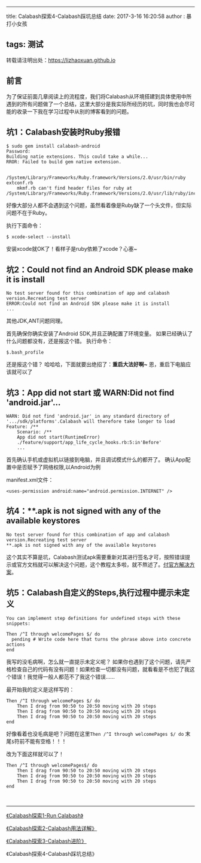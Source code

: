 
---
title: Calabash探索4-Calabash踩坑总结
date: 2017-3-16 16:20:58
author : 暴打小女孩

tags: 测试
---

转载请注明出处：https://lizhaoxuan.github.io


## 前言

为了保证前面几章阅读上的流程度，我们将Calabash从环境搭建到具体使用中所遇到的所有问题做了一个总结，这里大部分是我实际所经历的坑，同时我也会尽可能的收录一下我在学习过程中从别的博客看到的问题。


<!-- more -->

## 坑1：Calabash安装时Ruby报错

```
$ sudo gem install calabash-android
Password:
Building natie extensions. This could take a while...
RROR: Failed to build gem native extension.

    /System/Library/Frameworks/Ruby.framework/Versions/2.0/usr/bin/ruby extconf.rb
	mkmf.rb can't find header files for ruby at /System/Library/Frameworks/Ruby.framework/Versions/2.0/usr/lib/ruby/include/ruby.h
```

好像大部分人都不会遇到这个问题，虽然看着像是Ruby缺了一个头文件，但实际问题不在于Ruby。

执行下面命令：

	$ xcode-select --install
    
安装xcode就OK了！看样子是ruby依赖了xcode？心塞~


## 坑2：Could not find an Android SDK please make it is install

```
No test server found for this combination of app and calabash version.Recreating test server
ERROR:Could not find an Android SDK please make it is install
...

```
其他JDK,ANT问题同理。

首先确保你确实安装了Android SDK,并且正确配置了环境变量。
如果已经确认了什么问题都没有，还是报这个错。
执行命令：

	$.bash_profile
 
还是报这个错？ 哈哈哈，下面就要出绝招了：**重启大法好啊~**
恩，重启下电脑应该就可以了


## 坑3：App did not start 或 WARN:Did not find 'android.jar'...

```
WARN: Did not find 'android.jar' in any standard directory of '.../sdk/platforms'.Calabash will therefore take longer to load
Feature: /**
	Scenario: /**
    App did not start(RuntimeError)
    ./feature/support/app_life_cycle_hooks.rb:5:in'Before'
    ...
```

首先确认手机或虚拟机以链接到电脑，并且调试模式什么的都开了。
确认App配置中是否赋予了网络权限,以Android为例

manifest.xml文件：

	<uses-permission android:name="android.permission.INTERNET" />
    


## 坑4：\**.apk is not signed with any of the available keystores

```
No test server found for this combination of app and calabash version.Recreating test server
**.apk is not signed with any of the available keystores

```

这个其实不算是坑，Calabash测试apk需要重新对其进行签名才可，按照错误提示或官方文档就可以解决这个问题，这个教程太多啦，就不熬述了。[付官方解决方案](https://github.com/calabash/calabash-android/wiki/Running-Calabash-Android)。


## 坑5：Calabash自定义的Steps,执行过程中提示未定义

```
You can implement step definitions for undefined steps with these snippets:

Then /^I through welcomePages $/ do
  pending # Write code here that turns the phrase above into concrete actions
end
```

我写的没毛病啊，怎么就一直提示未定义呢？
如果你也遇到了这个问题，请先严格检查自己的代码有没有问题！如果检查一切都没有问题，就看看是不也犯了我这个错误！我觉得一般人都范不了我这个错误……

最开始我的定义是这样写的：

```
Then /^I through welcomePages $/ do
	Then I drag from 90:50 to 20:50 moving with 20 steps 
    Then I drag from 90:50 to 20:50 moving with 20 steps 
    Then I drag from 90:50 to 20:50 moving with 20 steps 
end
```

好像看着也没毛病是吧？问题在这里``Then /^I through welcomePages $/ do`` 末尾``$``符前不能有空格！！！

改为下面这样就可以了！

```
Then /^I through welcomePages$/ do
	Then I drag from 90:50 to 20:50 moving with 20 steps 
    Then I drag from 90:50 to 20:50 moving with 20 steps 
    Then I drag from 90:50 to 20:50 moving with 20 steps 
end
```

</br>

 ------

[《Calabash探索1-Run Calabash》](https://lizhaoxuan.github.io/2017/03/20/Calabash探索1-Run%20Calabash/)

[《Calabash探索2-Calabash用法详解》](https://lizhaoxuan.github.io/2017/03/18/Calabash探索2-Calabash用法详解/)

[《Calabash探索3-Calabash进阶》](https://lizhaoxuan.github.io/2017/03/17/Calabash探索3-Calabash进阶/)

《Calabash探索4-Calabash踩坑总结》


















